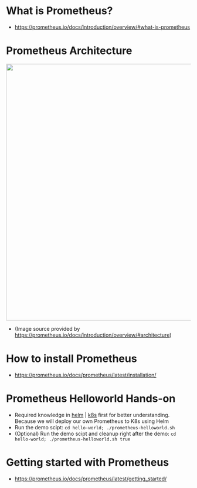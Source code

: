 # What is Prometheus?
- https://prometheus.io/docs/introduction/overview/#what-is-prometheus


# Prometheus Architecture
<img src="https://prometheus.io/assets/images/prometheus/prometheus-architecture.png" width="700">

- (Image source provided by https://prometheus.io/docs/introduction/overview/#architecture)

# How to install Prometheus
- https://prometheus.io/docs/prometheus/latest/installation/

# Prometheus Helloworld Hands-on
- Required knowledge in [helm](../../topics/helm/) | [k8s](../../topics/k8s/) first for better understanding. Because we will deploy our own Prometheus to K8s using Helm
- Run the demo scipt: `cd hello-world; ./prometheus-helloworld.sh`
- (Optional) Run the demo scipt and cleanup right after the demo: `cd hello-world; ./prometheus-helloworld.sh true`

# Getting started with Prometheus
- https://prometheus.io/docs/prometheus/latest/getting_started/
